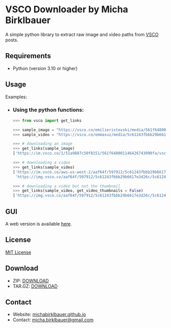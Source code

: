 # VSCO Downloader by Micha Birklbauer

A simple python library to extract raw image and video paths from [VSCO](https://www.vsco.co/) posts.

## Requirements

- Python (version 3.10 or higher)

## Usage

Examples:

- ### Using the python functions:
  ```python
  >>> from vsco import get_links

  >>> sample_image = "https://vsco.co/emilieristevski/media/561f648001146426743090fa"
  >>> sample_video = "https://vsco.co/emmasuz/media/5c61243fbbb29b6617e3d26c"

  >>> # downloading an image
  >>> get_links(sample_image)
  ['https://im.vsco.co/1/51a9887c50f8151/561f648001146426743090fa/vsco_101515.jpg']

  >>> # downloading a video
  >>> get_links(sample_video)
  ['https://im.vsco.co/aws-us-west-2/aaf64f/597912/5c61243fbbb29b6617e3d26c/5c61243fbbb29b6617e3d26c.jpg',
   'https://img.vsco.co/aaf64f/597912/5c61243fbbb29b6617e3d26c/5c61243fbbb29b6617e3d26c.mp4']

  >>> # downloading a video but not the thumbnail
  >>> get_links(sample_video, get_video_thumbnails = False)
  ['https://img.vsco.co/aaf64f/597912/5c61243fbbb29b6617e3d26c/5c61243fbbb29b6617e3d26c.mp4']
  ```

## GUI

A web version is available [here](http://89.58.32.151:8503/).

## License

[MIT License](https://github.com/michabirklbauer/vsco_downloader/blob/master/LICENSE.md)

## Download
- ZIP: [DOWNLOAD](https://github.com/michabirklbauer/vsco_downloader/archive/master.zip)
- TAR.GZ: [DOWNLOAD](https://github.com/michabirklbauer/vsco_downloader/archive/master.tar.gz)

## Contact
- Website: [michabirklbauer.github.io](https://michabirklbauer.github.io/)
- Contact: [micha.birklbauer@gmail.com](mailto:micha.birklbauer@gmail.com)
